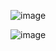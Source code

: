 ![image](https://github.com/wjn0918/Study/blob/master/%E8%99%9A%E6%8B%9F%E6%9C%BA/images/VMare/网络_1.png)

![image](https://github.com/wjn0918/Study/blob/master/%E8%99%9A%E6%8B%9F%E6%9C%BA/images/VMare/网络_2.png)

